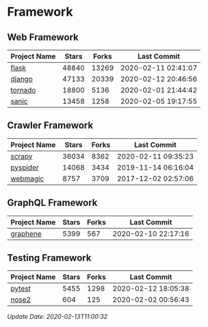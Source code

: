 # Framework

## Web Framework

| Project Name | Stars | Forks | Last Commit |
| ------------ | ----- | ----- | ----------- |
| [flask](https://github.com/pallets/flask) | 48840 | 13269 | 2020-02-11 02:41:07 |
| [django](https://github.com/django/django) | 47133 | 20339 | 2020-02-12 20:46:56 |
| [tornado](https://github.com/tornadoweb/tornado) | 18800 | 5136 | 2020-02-01 21:44:42 |
| [sanic](https://github.com/huge-success/sanic) | 13458 | 1258 | 2020-02-05 19:17:55 |

## Crawler Framework

| Project Name | Stars | Forks | Last Commit |
| ------------ | ----- | ----- | ----------- |
| [scrapy](https://github.com/scrapy/scrapy) | 36034 | 8362 | 2020-02-11 09:35:23 |
| [pyspider](https://github.com/binux/pyspider) | 14068 | 3434 | 2019-11-14 06:16:04 |
| [webmagic](https://github.com/code4craft/webmagic) | 8757 | 3709 | 2017-12-02 02:57:06 |

## GraphQL Framework

| Project Name | Stars | Forks | Last Commit |
| ------------ | ----- | ----- | ----------- |
| [graphene](https://github.com/graphql-python/graphene) | 5399 | 567 | 2020-02-10 22:17:16 |

## Testing Framework

| Project Name | Stars | Forks | Last Commit |
| ------------ | ----- | ----- | ----------- |
| [pytest](https://github.com/pytest-dev/pytest) | 5455 | 1298 | 2020-02-12 18:05:38 |
| [nose2](https://github.com/nose-devs/nose2) | 604 | 125 | 2020-02-02 00:56:43 |

*Update Date: 2020-02-13T11:00:32*